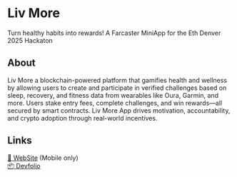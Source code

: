 # Liv More
Turn healthy habits into rewards!
A Farcaster MiniApp for the Eth Denver 2025 Hackaton

## About
Liv More a blockchain-powered platform that gamifies health and wellness by allowing users to create and participate in verified challenges based on sleep, recovery, and fitness data from wearables like Oura, Garmin, and more. Users stake entry fees, complete challenges, and win rewards—all secured by smart contracts.  Liv More App drives motivation, accountability, and crypto adoption through real-world incentives.

## Links
[👀 WebSite](https://livmore.life/) (Mobile only)<br/>
[📦 Devfolio](https://devfolio.co/projects/liv-more-015f)<br/>
